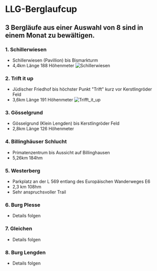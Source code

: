 # LLG-Berglaufcup

## 3 Bergläufe aus einer Auswahl von 8 sind in einem Monat zu bewältigen.

### 1. Schillerwiesen 
  - Schillerwiesen (Pavillion) bis Bismarkturm
  - 4,4km Länge 188 Höhenmeter
  ![Schillerwiesen](https://user-images.githubusercontent.com/33402820/100553359-ee04c680-328d-11eb-9ab6-7a853a0654b0.png)
  
### 2. Trift it up
  - Jüdischer Friedhof bis höchster Punkt "Trift" kurz vor Kerstlingröder Feld
  - 3,6km Länge 191 Höhenmeter
  ![Trifft_it_up](https://user-images.githubusercontent.com/33402820/100553447-3d4af700-328e-11eb-86e5-4cbee92d1aed.PNG)
  
### 3. Gösselgrund
  - Gösselgrund (Klein Lengden) bis Kerstlingröder Feld
  - 2,8km  Länge 126 Höhenmeter
  
### 4. Billinghäuser Schlucht
  - Primatenzentrum bis Aussicht auf Billinghausen
  - 5,26km 184hm
  
### 5. Westerberg
  - Parkplatz an der L 569 entlang des Europäischen Wanderweges E6
  - 2,3 km 108hm
  - Sehr anspruchsvoller Trail
  
 ### 6. Burg Plesse
  - Details folgen
  
 ### 7. Gleichen
  - Details folgen
  
 ### 8. Burg Lengden
  - Details folgen
